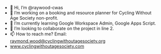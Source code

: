 - 👋 Hi, I’m @raywood-cwas
- 👀 I’m working on a booking and resource planner for Cycling Without Age Society non-profit.
- 🌱 I’m currently learning Google Workspace Admin, Google Apps Script.
- 💞️ I’m looking to collaborate on the project in line 2.
- 📫 How to reach me? Email: raymond.wood@cyclingwithoutagesociety.org
- www.cyclingwithoutagesociety.com

<!---
raywood-cwas/raywood-cwas is a ✨ special ✨ repository because its `README.md` (this file) appears on your GitHub profile.
You can click the Preview link to take a look at your changes.
--->
